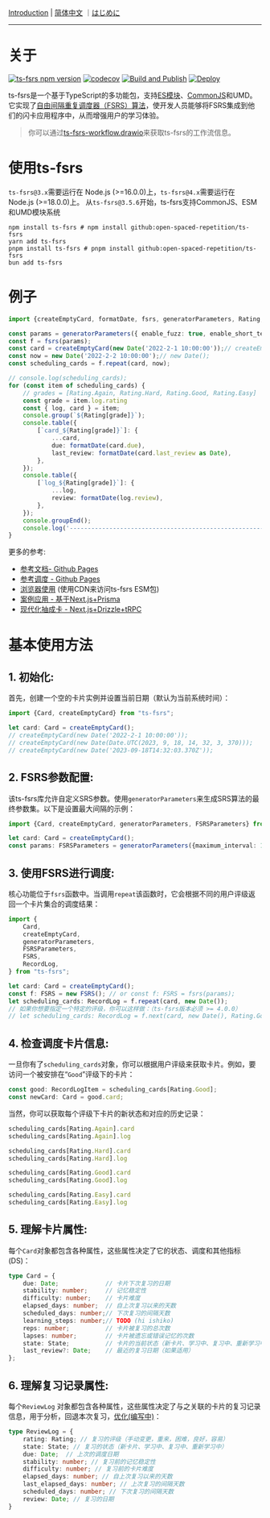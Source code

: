 [Introduction](./README.md) | [简体中文](./README_CN.md) ｜[はじめに](./README_JA.md)

---

# 关于

[![ts-fsrs npm version](https://img.shields.io/npm/v/ts-fsrs.svg)](https://www.npmjs.com/package/ts-fsrs)
[![codecov](https://codecov.io/gh/open-spaced-repetition/ts-fsrs/graph/badge.svg?token=E3KLLDL8QH)](https://codecov.io/gh/open-spaced-repetition/ts-fsrs)
[![Build and Publish](https://github.com/open-spaced-repetition/ts-fsrs/actions/workflows/npm-publish.yml/badge.svg)](https://github.com/open-spaced-repetition/ts-fsrs/actions/workflows/npm-publish.yml)
[![Deploy](https://github.com/open-spaced-repetition/ts-fsrs/actions/workflows/deploy.yml/badge.svg)](https://github.com/open-spaced-repetition/ts-fsrs/actions/workflows/deploy.yml)

ts-fsrs是一个基于TypeScript的多功能包，支持[ES模块](https://gist.github.com/sindresorhus/a39789f98801d908bbc7ff3ecc99d99c)、[CommonJS](https://en.wikipedia.org/wiki/CommonJS)和UMD。它实现了[自由间隔重复调度器（FSRS）算法](https://github.com/open-spaced-repetition/free-spaced-repetition-scheduler/blob/main/README_CN.md)，使开发人员能够将FSRS集成到他们的闪卡应用程序中，从而增强用户的学习体验。

> 你可以通过[ts-fsrs-workflow.drawio](./ts-fsrs-workflow.drawio)来获取ts-fsrs的工作流信息。

# 使用ts-fsrs

`ts-fsrs@3.x`需要运行在 Node.js (>=16.0.0)上，`ts-fsrs@4.x`需要运行在 Node.js (>=18.0.0)上。
从`ts-fsrs@3.5.6`开始，ts-fsrs支持CommonJS、ESM和UMD模块系统

```
npm install ts-fsrs # npm install github:open-spaced-repetition/ts-fsrs
yarn add ts-fsrs
pnpm install ts-fsrs # pnpm install github:open-spaced-repetition/ts-fsrs
bun add ts-fsrs
```

# 例子

```typescript
import {createEmptyCard, formatDate, fsrs, generatorParameters, Rating, Grades} from 'ts-fsrs';

const params = generatorParameters({ enable_fuzz: true, enable_short_term: false });
const f = fsrs(params);
const card = createEmptyCard(new Date('2022-2-1 10:00:00'));// createEmptyCard();
const now = new Date('2022-2-2 10:00:00');// new Date();
const scheduling_cards = f.repeat(card, now);

// console.log(scheduling_cards);
for (const item of scheduling_cards) {
    // grades = [Rating.Again, Rating.Hard, Rating.Good, Rating.Easy]
    const grade = item.log.rating
    const { log, card } = item;
    console.group(`${Rating[grade]}`);
    console.table({
        [`card_${Rating[grade]}`]: {
            ...card,
            due: formatDate(card.due),
            last_review: formatDate(card.last_review as Date),
        },
    });
    console.table({
        [`log_${Rating[grade]}`]: {
            ...log,
            review: formatDate(log.review),
        },
    });
    console.groupEnd();
    console.log('----------------------------------------------------------------');
}
```

更多的参考:

- [参考文档- Github Pages](https://open-spaced-repetition.github.io/ts-fsrs/)
- [参考调度 - Github Pages](https://open-spaced-repetition.github.io/ts-fsrs/example)
- [浏览器使用](https://github.com/open-spaced-repetition/ts-fsrs/blob/master/example/example.html) (使用CDN来访问ts-fsrs ESM包)
- [案例应用 - 基于Next.js+Prisma](https://github.com/ishiko732/ts-fsrs-demo)
- [现代化抽成卡 - Next.js+Drizzle+tRPC](https://github.com/zsh-eng/spaced)

# 基本使用方法

## 1. **初始化**:

首先，创建一个空的卡片实例并设置当前日期（默认为当前系统时间）：

```typescript
import {Card, createEmptyCard} from "ts-fsrs";

let card: Card = createEmptyCard();
// createEmptyCard(new Date('2022-2-1 10:00:00'));
// createEmptyCard(new Date(Date.UTC(2023, 9, 18, 14, 32, 3, 370)));
// createEmptyCard(new Date('2023-09-18T14:32:03.370Z'));
```

## 2. **FSRS参数配置**:

该ts-fsrs库允许自定义SRS参数。使用`generatorParameters`来生成SRS算法的最终参数集。以下是设置最大间隔的示例：

```typescript
import {Card, createEmptyCard, generatorParameters, FSRSParameters} from "ts-fsrs";

let card: Card = createEmptyCard();
const params: FSRSParameters = generatorParameters({maximum_interval: 1000});
```

## 3. **使用FSRS进行调度**:

核心功能位于`fsrs`函数中。当调用`repeat`该函数时，它会根据不同的用户评级返回一个卡片集合的调度结果：

```typescript
import {
    Card,
    createEmptyCard,
    generatorParameters,
    FSRSParameters,
    FSRS,
    RecordLog,
} from "ts-fsrs";

let card: Card = createEmptyCard();
const f: FSRS = new FSRS(); // or const f: FSRS = fsrs(params);
let scheduling_cards: RecordLog = f.repeat(card, new Date());
// 如果你想要指定一个特定的评级，你可以这样做：（ts-fsrs版本必须 >= 4.0.0）
// let scheduling_cards: RecordLog = f.next(card, new Date(), Rating.Good);
```

## 4. **检查调度卡片信息**:

一旦你有了`scheduling_cards`对象，你可以根据用户评级来获取卡片。例如，要访问一个被安排在“`Good`”评级下的卡片：

```typescript
const good: RecordLogItem = scheduling_cards[Rating.Good];
const newCard: Card = good.card;
```

当然，你可以获取每个评级下卡片的新状态和对应的历史记录：

```typescript
scheduling_cards[Rating.Again].card
scheduling_cards[Rating.Again].log

scheduling_cards[Rating.Hard].card
scheduling_cards[Rating.Hard].log

scheduling_cards[Rating.Good].card
scheduling_cards[Rating.Good].log

scheduling_cards[Rating.Easy].card
scheduling_cards[Rating.Easy].log
```

## 5. **理解卡片属性**:

每个`Card`对象都包含各种属性，这些属性决定了它的状态、调度和其他指标(DS)：

```typescript
type Card = {
    due: Date;             // 卡片下次复习的日期
    stability: number;     // 记忆稳定性
    difficulty: number;    // 卡片难度
    elapsed_days: number;  // 自上次复习以来的天数
    scheduled_days: number;// 下次复习的间隔天数
    learning_steps: number;// TODO (hi ishiko)
    reps: number;          // 卡片被复习的总次数
    lapses: number;        // 卡片被遗忘或错误记忆的次数
    state: State;          // 卡片的当前状态（新卡片、学习中、复习中、重新学习中）
    last_review?: Date;    // 最近的复习日期（如果适用）
};
```

## 6. **理解复习记录属性**:

每个`ReviewLog`
对象都包含各种属性，这些属性决定了与之关联的卡片的复习记录信息，用于分析，回退本次复习，[优化(编写中)](https://github.com/open-spaced-repetition/fsrs-rs-nodejs)：

```typescript
type ReviewLog = {
    rating: Rating; // 复习的评级（手动变更，重来，困难，良好，容易）
    state: State; // 复习的状态（新卡片、学习中、复习中、重新学习中）
    due: Date;  // 上次的调度日期
    stability: number; // 复习前的记忆稳定性
    difficulty: number; // 复习前的卡片难度
    elapsed_days: number; // 自上次复习以来的天数
    last_elapsed_days: number; // 上次复习的间隔天数
    scheduled_days: number; // 下次复习的间隔天数
    review: Date; // 复习的日期
}
```